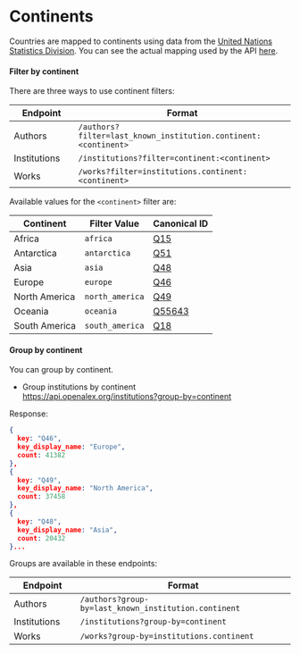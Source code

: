 # Continents

Countries are mapped to continents using data from the [United Nations Statistics Division](https://unstats.un.org/unsd/methodology/m49/). You can see the actual mapping used by the API [here](https://github.com/ourresearch/openalex-elastic-api/blob/master/countries.py).&#x20;

#### **Filter by continent**

There are three ways to use continent filters:

<table><thead><tr><th width="192">Endpoint</th><th width="617">Format</th></tr></thead><tbody><tr><td>Authors</td><td><code>/authors?filter=last_known_institution.continent:&#x3C;continent></code></td></tr><tr><td>Institutions</td><td><code>/institutions?filter=continent:&#x3C;continent></code></td></tr><tr><td>Works</td><td><code>/works?filter=institutions.continent:&#x3C;continent></code></td></tr></tbody></table>

Available values for the `<continent>` filter are:

| Continent     | Filter Value    | Canonical ID                                   |
| ------------- | --------------- | ---------------------------------------------- |
| Africa        | `africa`        | [Q15](https://www.wikidata.org/wiki/Q15)       |
| Antarctica    | `antarctica`    | [Q51](https://www.wikidata.org/wiki/Q51)       |
| Asia          | `asia`          | [Q48](https://www.wikidata.org/wiki/Q48)       |
| Europe        | `europe`        | [Q46](https://www.wikidata.org/wiki/Q46)       |
| North America | `north_america` | [Q49](https://www.wikidata.org/wiki/Q49)       |
| Oceania       | `oceania`       | [Q55643](https://www.wikidata.org/wiki/Q55643) |
| South America | `south_america` | [Q18](https://www.wikidata.org/wiki/Q18)       |

#### **Group by continent**

You can group by continent.

*   Group institutions by continent\
    <https://api.openalex.org/institutions?group-by=continent>

Response:

```json
{
  key: "Q46",
  key_display_name: "Europe",
  count: 41382
},
{
  key: "Q49",
  key_display_name: "North America",
  count: 37458
},
{
  key: "Q48",
  key_display_name: "Asia",
  count: 20432
}...
```

Groups are available in these endpoints:

<table><thead><tr><th width="164">Endpoint</th><th width="617">Format</th></tr></thead><tbody><tr><td>Authors</td><td><code>/authors?group-by=last_known_institution.continent</code></td></tr><tr><td>Institutions</td><td><code>/institutions?group-by=continent</code></td></tr><tr><td>Works</td><td><code>/works?group-by=institutions.continent</code></td></tr></tbody></table>
